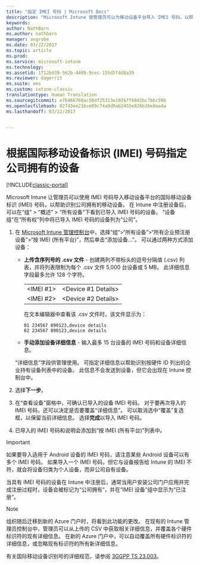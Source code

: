 ```yaml
---
title: "指定 IMEI 号码 | Microsoft Docs"
description: "Microsoft Intune 使管理员可以为移动设备平台导入 IMEI 号码，以帮助识别公司拥有的移动设备"
keywords: 
author: NathBarn
ms.author: nathbarn
manager: angrobe
ms.date: 03/22/2017
ms.topic: article
ms.prod: 
ms.service: microsoft-intune
ms.technology: 
ms.assetid: 1712bd39-562b-4409-9cec-155d5f4d8a39
ms.reviewer: dagerrit
ms.suite: ems
ms.custom: intune-classic
translationtype: Human Translation
ms.sourcegitcommit: e76d66768ac58df25313e102b7f60d2bc7bbc59b
ms.openlocfilehash: 02743ee216ce09c74a9d0ab2455e826b36e8aa4a
ms.lasthandoff: 03/22/2017


---
```


# <a name="specify-corporate-owned-devices-with-international-mobile-equipment-identity-imei-numbers"></a>根据国际移动设备标识 (IMEI) 号码指定公司拥有的设备

[!INCLUDE[classic-portal](../includes/classic-portal.md)]

Microsoft Intune 让管理员可以使用 IMEI 号码导入移动设备平台的国际移动设备标识 (IMEI) 号码，以帮助识别公司拥有的移动设备。 在 Intune 中注册设备后，可以在“组” > “概述” > “所有设备”下看到已导入 IMEI 号码的设备。 “设备组”在“所有权”列中将已导入 IMEI 号码的设备列为“公司”。

1. 在 [Microsoft Intune 管理控制台](http://manage.microsoft.com)中，选择“组”&gt;“所有设备”&gt;“所有企业预注册设备”&gt;“按 IMEI (所有平台)”，然后单击“添加设备...”。 可以通过两种方式添加设备：

    -   **上传含序列号的 .csv 文件** - 创建两列不带标头的逗号分隔值 (.csv) 列表，并将列表限制为每个 .csv 文件 5,000 台设备或 5 MB。 此详细信息字段最多允许 128 个字符。

        |||
        |-|-|
        |&lt;IMEI #1&gt;|&lt;Device #1 Details&gt;|
        |&lt;IMEI #2&gt;|&lt;Device #2 Details&gt;|
        在文本编辑器中查看该 .csv 文件时，该文件显示为：

        ```
        01 234567 890123,device details
        02 234567 890123,device details
        ```

    -   **手动添加设备详细信息** - 输入最多 15 台设备的 IMEI 号码和设备详细信息。

   “详细信息”字段供管理使用。 可指定详细信息以帮助识别按硬件 ID 列出的企业持有设备列表中的设备。 此信息不会发送到设备，但它会出现在 Intune 控制台中。

2.   选择**下一步**。
3.  在“查看设备”窗格中，可确认已导入的设备 IMEI 号码。 对于要再次导入的 IMEI 号码，还可以决定是否要覆盖“详细信息”。 可以取消选中“覆盖”复选框，以保留当前详细信息。 选择**完成**以导入 IMEI 号码。
4.  已导入的 IMEI 号码和说明会添加到“按 IMEI (所有平台)”列表中。

> [!IMPORTANT]
> 如果要导入适用于 Android 设备的 IMEI 号码，请注意某些 Android 设备可以有多个 IMEI 号码。 如果导入一个 IMEI 号码，但它与设备报告给 Intune 的 IMEI 不符，就会将设备归类为个人设备，而非公司自有设备。

当具有 IMEI 号码的设备在 Intune 中注册后，通常当用户安装公司门户应用并完成注册过程时，设备会被标记为“公司拥有”，并在“IMEI 设备”组中显示为“已注册”。

>[!NOTE]
> 组织随后迁移到新的 Azure 门户时，将看到此功能的更改。 在现有的 Intune 管理员控制台中，管理员可以从上传的 CSV 中获取相关详细信息，并覆盖各个硬件标识符的现有详细信息。 在新的 Azure 门户中，可以自动覆盖所有硬件标识符的详细信息，或忽略现有标识符的所有新详细信息。

有关国际移动设备识别号的详细规范，请参阅 [3GGPP TS 23.003](https://portal.3gpp.org/desktopmodules/Specifications/SpecificationDetails.aspx?specificationId=729)。

